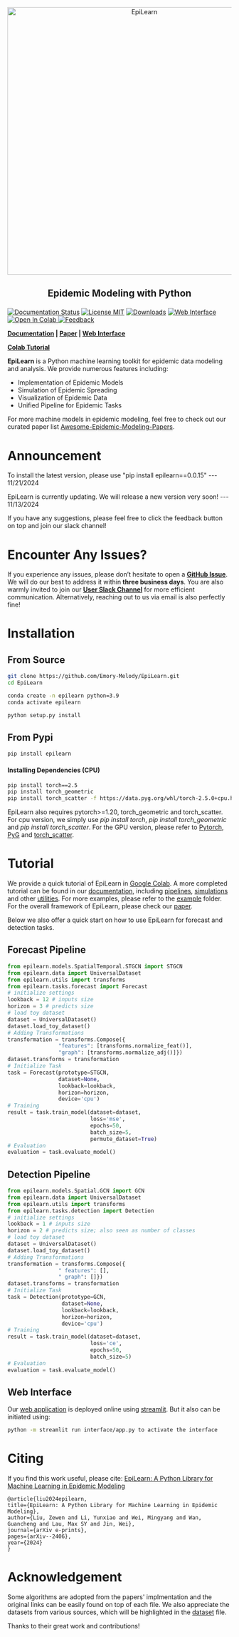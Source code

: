 
<p align="center">
<img center src="./asset/logo/logo_2_new.png" width = "600" alt="EpiLearn">
</p>


## <p align="center">Epidemic Modeling with Python</p>
<!-- [![Documentation Status](https://readthedocs.org/projects/exe/badge/?version=latest)](https://epilearn-doc.readthedocs.io/en/latest/) -->
[![Documentation Status](https://readthedocs.org/projects/exe/badge/?version=latest)](https://epilearn-doc.readthedocs.io/en/latest/)
[![License MIT](https://img.shields.io/badge/license-MIT-blue)](https://github.com/Emory-Melody/EpiLearn/blob/main/LICENSE)
[![Downloads](https://static.pepy.tech/badge/epilearn)](https://pepy.tech/project/epilearn)
[![Web Interface](https://static.streamlit.io/badges/streamlit_badge_black_white.svg)](https://epilearn.streamlit.app/)
<a target="_blank" href="https://colab.research.google.com/drive/13D5U-S-U2DhR9OKXdsGuGE2gR1fO2Y4T">
  <img src="https://colab.research.google.com/assets/colab-badge.svg" alt="Open In Colab"/>
</a>
[![Feedback](https://img.shields.io/badge/Feedback-8A2BE2)](https://join.slack.com/t/epilearn/shared_invite/zt-2uq9tdbe8-thaXoYN~8UIWjwDqKm8vgg)



<!-- **[Documentation](https://epilearn-doc.readthedocs.io/en/latest/) | [Paper](https://arxiv.org/abs/2406.06016) | [Web Interface](https://epilearn.streamlit.app/)**
 -->
**[Documentation](https://epilearn-doc.readthedocs.io/en/latest/) | [Paper](https://arxiv.org/abs/2406.06016) | [Web Interface](https://epilearn.streamlit.app/)**

**[Colab Tutorial](https://colab.research.google.com/drive/13D5U-S-U2DhR9OKXdsGuGE2gR1fO2Y4T#scrollTo=ISt5vlDKlJ1R)**

**EpiLearn** is a Python machine learning toolkit for epidemic data modeling and analysis. We provide numerous features including:

- Implementation of Epidemic Models
- Simulation of Epidemic Spreading
- Visualization of Epidemic Data
- Unified Pipeline for Epidemic Tasks
  
For more machine models in epidemic modeling, feel free to check out our curated paper list [Awesome-Epidemic-Modeling-Papers](https://github.com/Emory-Melody/awesome-epidemic-modeling-papers).


Announcement
==============
To install the latest version, please use "pip install epilearn==0.0.15" --- 11/21/2024

EpiLearn is currently updating. We will release a new version very soon! --- 11/13/2024

If you have any suggestions, please feel free to click the feedback button on top and join our slack channel!

Encounter Any Issues?
====
If you experience any issues, please don’t hesitate to open a **[GitHub Issue](https://github.com/Emory-Melody/EpiLearn/issues)**. We will do our best to address it within **three business days**. You are also warmly invited to join our **[User Slack Channel](https://join.slack.com/t/epilearn/shared_invite/zt-2uq9tdbe8-thaXoYN~8UIWjwDqKm8vgg)** for more efficient communication. Alternatively, reaching out to us via email is also perfectly fine!


Installation
==============
## From Source
```bash
git clone https://github.com/Emory-Melody/EpiLearn.git
cd EpiLearn

conda create -n epilearn python=3.9
conda activate epilearn

python setup.py install
```
## From Pypi 
```bash
pip install epilearn
```

#### Installing Dependencies (CPU)
```bash
pip install torch==2.5
pip install torch_geometric
pip install torch_scatter -f https://data.pyg.org/whl/torch-2.5.0+cpu.html
```

EpiLearn also requires pytorch>=1.20, torch_geometric and torch_scatter. For cpu version, we simply use *pip install torch*, *pip install torch_geometric* and *pip install torch_scatter*. For the GPU version, please refer to [Pytorch](https://pytorch.org/), [PyG](https://pytorch-geometric.readthedocs.io/en/latest/install/installation.html) and [torch_scatter](https://pytorch-geometric.com/whl/torch-1.5.0.html).



Tutorial
==============
We provide a quick tutorial of EpiLearn in [Google Colab](https://colab.research.google.com/drive/13D5U-S-U2DhR9OKXdsGuGE2gR1fO2Y4T#scrollTo=qv6sHNCee68F). A more completed tutorial can be found in our [documentation](https://epilearn-doc.readthedocs.io/en/latest/), including [pipelines](https://epilearn-doc.readthedocs.io/en/latest/tutorials/task_building.html), [simulations](https://epilearn-doc.readthedocs.io/en/latest/tutorials/simulation.html) and other [utilities](https://epilearn-doc.readthedocs.io/en/latest/tutorials/utils.html). For more examples, please refer to the [example](https://github.com/Emory-Melody/EpiLearn/tree/main/examples) folder. For the overall framework of EpiLearn, please check our [paper](https://arxiv.org/abs/2406.06016).

Below we also offer a quick start on how to use EpiLearn for forecast and detection tasks.

## Forecast Pipeline
```python
from epilearn.models.SpatialTemporal.STGCN import STGCN
from epilearn.data import UniversalDataset
from epilearn.utils import transforms
from epilearn.tasks.forecast import Forecast
# initialize settings
lookback = 12 # inputs size
horizon = 3 # predicts size
# load toy dataset
dataset = UniversalDataset()
dataset.load_toy_dataset()
# Adding Transformations
transformation = transforms.Compose({
                "features": [transforms.normalize_feat()],
                "graph": [transforms.normalize_adj()]})
dataset.transforms = transformation
# Initialize Task
task = Forecast(prototype=STGCN,
                dataset=None, 
                lookback=lookback, 
                horizon=horizon, 
                device='cpu')
# Training
result = task.train_model(dataset=dataset, 
                          loss='mse', 
                          epochs=50, 
                          batch_size=5, 
                          permute_dataset=True)
# Evaluation
evaluation = task.evaluate_model()
```

## Detection Pipeline
```python
from epilearn.models.Spatial.GCN import GCN
from epilearn.data import UniversalDataset
from epilearn.utils import transforms
from epilearn.tasks.detection import Detection
# initialize settings
lookback = 1 # inputs size
horizon = 2 # predicts size; also seen as number of classes
# load toy dataset
dataset = UniversalDataset()
dataset.load_toy_dataset()
# Adding Transformations
transformation = transforms.Compose({
                " features": [],
                " graph": []})
dataset.transforms = transformation
# Initialize Task
task = Detection(prototype=GCN, 
                 dataset=None, 
                 lookback=lookback, 
                 horizon=horizon, 
                 device='cpu')
# Training
result = task.train_model(dataset=dataset, 
                          loss='ce', 
                          epochs=50, 
                          batch_size=5)
# Evaluation
evaluation = task.evaluate_model()
```

## Web Interface

Our [web application](https://epilearn.streamlit.app/) is deployed online using [streamlit](https://streamlit.io/). But it also can be initiated using:
```bash
python -m streamlit run interface/app.py to activate the interface
```

Citing
==============
If you find this work useful, please cite: [EpiLearn: A Python Library for Machine Learning in Epidemic Modeling](https://arxiv.org/abs/2406.06016)

    @article{liu2024epilearn,
    title={EpiLearn: A Python Library for Machine Learning in Epidemic Modeling},
    author={Liu, Zewen and Li, Yunxiao and Wei, Mingyang and Wan, Guancheng and Lau, Max SY and Jin, Wei},
    journal={arXiv e-prints},
    pages={arXiv--2406},
    year={2024}
    }

Acknowledgement
==============
Some algorithms are adopted from the papers' implmentation and the original links can be easily found on top of each file. We also appreciate the datasets from various sources, which will be highlighted in the [dataset](https://github.com/Emory-Melody/EpiLearn/tree/main/datasets) file.

Thanks to their great work and contributions!
